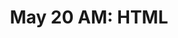 ---
title: 'May 20 AM: HTML'
description:
  'XML goes world wide'
prev: /chapter3
next: null
type: chapter
id: 4
---